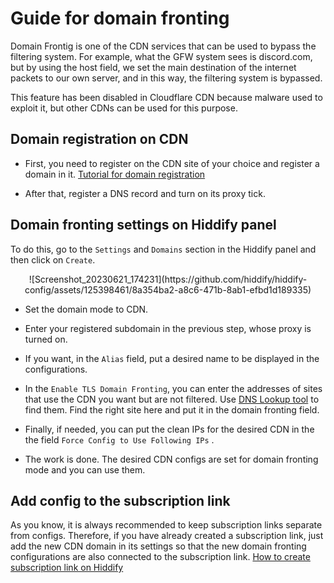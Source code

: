 <div dir="ltr" markdown="1">

# Guide for domain fronting
Domain Frontig is one of the CDN services that can be used to bypass the filtering system. For example, what the GFW system sees is discord.com, but by using the host field, we set the main destination of the internet packets to our own server, and in this way, the filtering system is bypassed.

This feature has been disabled in Cloudflare CDN because malware used to exploit it, but other CDNs can be used for this purpose.

## Domain registration on CDN

- First, you need to register on the CDN site of your choice and register a domain in it. [Tutorial for domain registration](/manager/wiki/Domain-types-and-how-to-register-them)

- After that, register a DNS record and turn on its proxy tick.

## Domain fronting settings on Hiddify panel

To do this, go to the `Settings` and `Domains` section in the Hiddify panel and then click on `Create`.

<div align=center markdown=1>
![Screenshot_20230621_174231](https://github.com/hiddify/hiddify-config/assets/125398461/8a354ba2-a8c6-471b-8ab1-efbd1d189335)

</div>

- Set the domain mode to CDN.
- Enter your registered subdomain in the previous step, whose proxy is turned on.
- If you want, in the `Alias` field, put a desired name to be displayed in the configurations.
- In the `Enable TLS Domain Fronting`, you can enter the addresses of sites that use the CDN you want but are not filtered. Use [DNS Lookup tool](https://dns-lookup.com/) to find them. Find the right site here and put it in the domain fronting field.
- Finally, if needed, you can put the clean IPs for the desired CDN in the the field `Force Config to Use Following IPs` .

- The work is done. The desired CDN configs are set for domain fronting mode and you can use them.

## Add config to the subscription link

As you know, it is always recommended to keep subscription links separate from configs. Therefore, if you have already created a subscription link, just add the new CDN domain in its settings so that the new domain fronting configurations are also connected to the subscription link. [How to create subscription link on Hiddify](/manager/wiki/How-to-create-subscription-link-on-Hiddify)